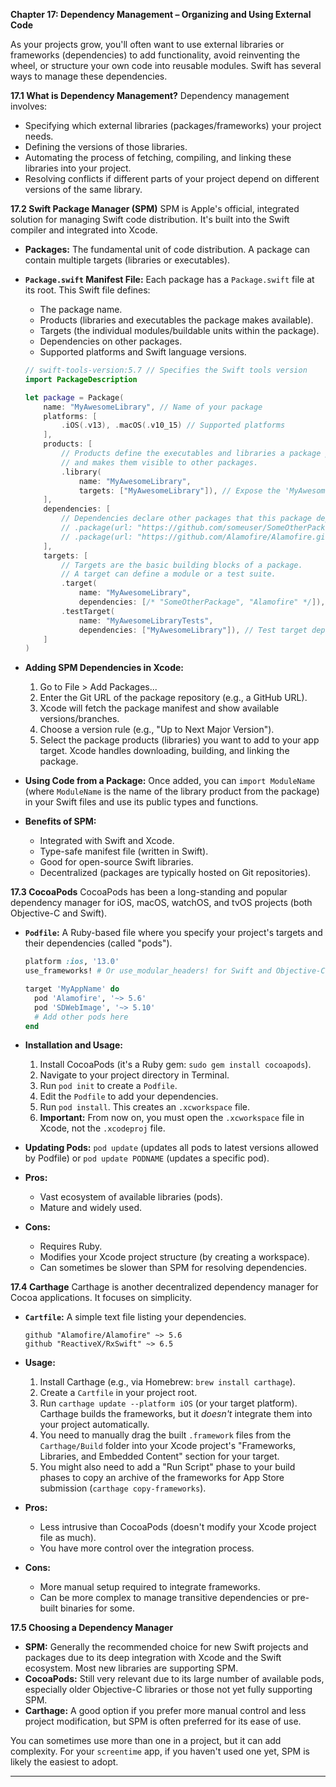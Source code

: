 **Chapter 17: Dependency Management – Organizing and Using External Code**

As your projects grow, you'll often want to use external libraries or frameworks (dependencies) to add functionality, avoid reinventing the wheel, or structure your own code into reusable modules. Swift has several ways to manage these dependencies.

**17.1 What is Dependency Management?**
Dependency management involves:
*   Specifying which external libraries (packages/frameworks) your project needs.
*   Defining the versions of those libraries.
*   Automating the process of fetching, compiling, and linking these libraries into your project.
*   Resolving conflicts if different parts of your project depend on different versions of the same library.

**17.2 Swift Package Manager (SPM)**
SPM is Apple's official, integrated solution for managing Swift code distribution. It's built into the Swift compiler and integrated into Xcode.
*   **Packages:** The fundamental unit of code distribution. A package can contain multiple targets (libraries or executables).
*   **`Package.swift` Manifest File:** Each package has a `Package.swift` file at its root. This Swift file defines:
    *   The package name.
    *   Products (libraries and executables the package makes available).
    *   Targets (the individual modules/buildable units within the package).
    *   Dependencies on other packages.
    *   Supported platforms and Swift language versions.

    ```swift
    // swift-tools-version:5.7 // Specifies the Swift tools version
    import PackageDescription

    let package = Package(
        name: "MyAwesomeLibrary", // Name of your package
        platforms: [
            .iOS(.v13), .macOS(.v10_15) // Supported platforms
        ],
        products: [
            // Products define the executables and libraries a package produces,
            // and makes them visible to other packages.
            .library(
                name: "MyAwesomeLibrary",
                targets: ["MyAwesomeLibrary"]), // Expose the 'MyAwesomeLibrary' target
        ],
        dependencies: [
            // Dependencies declare other packages that this package depends on.
            // .package(url: "https://github.com/someuser/SomeOtherPackage.git", from: "1.2.3"),
            // .package(url: "https://github.com/Alamofire/Alamofire.git", .upToNextMajor(from: "5.0.0")),
        ],
        targets: [
            // Targets are the basic building blocks of a package.
            // A target can define a module or a test suite.
            .target(
                name: "MyAwesomeLibrary",
                dependencies: [/* "SomeOtherPackage", "Alamofire" */]), // Dependencies for this target
            .testTarget(
                name: "MyAwesomeLibraryTests",
                dependencies: ["MyAwesomeLibrary"]), // Test target depends on the library target
        ]
    )
    ```

*   **Adding SPM Dependencies in Xcode:**
    1.  Go to File > Add Packages...
    2.  Enter the Git URL of the package repository (e.g., a GitHub URL).
    3.  Xcode will fetch the package manifest and show available versions/branches.
    4.  Choose a version rule (e.g., "Up to Next Major Version").
    5.  Select the package products (libraries) you want to add to your app target.
    Xcode handles downloading, building, and linking the package.

*   **Using Code from a Package:**
    Once added, you can `import ModuleName` (where `ModuleName` is the name of the library product from the package) in your Swift files and use its public types and functions.

*   **Benefits of SPM:**
    *   Integrated with Swift and Xcode.
    *   Type-safe manifest file (written in Swift).
    *   Good for open-source Swift libraries.
    *   Decentralized (packages are typically hosted on Git repositories).

**17.3 CocoaPods**
CocoaPods has been a long-standing and popular dependency manager for iOS, macOS, watchOS, and tvOS projects (both Objective-C and Swift).
*   **`Podfile`:** A Ruby-based file where you specify your project's targets and their dependencies (called "pods").

    ```ruby
    platform :ios, '13.0'
    use_frameworks! # Or use_modular_headers! for Swift and Objective-C mixed projects

    target 'MyAppName' do
      pod 'Alamofire', '~> 5.6'
      pod 'SDWebImage', '~> 5.10'
      # Add other pods here
    end
    ```

*   **Installation and Usage:**
    1.  Install CocoaPods (it's a Ruby gem: `sudo gem install cocoapods`).
    2.  Navigate to your project directory in Terminal.
    3.  Run `pod init` to create a `Podfile`.
    4.  Edit the `Podfile` to add your dependencies.
    5.  Run `pod install`. This creates an `.xcworkspace` file.
    6.  **Important:** From now on, you must open the `.xcworkspace` file in Xcode, not the `.xcodeproj` file.

*   **Updating Pods:**
    `pod update` (updates all pods to latest versions allowed by Podfile) or `pod update PODNAME` (updates a specific pod).

*   **Pros:**
    *   Vast ecosystem of available libraries (pods).
    *   Mature and widely used.
*   **Cons:**
    *   Requires Ruby.
    *   Modifies your Xcode project structure (by creating a workspace).
    *   Can sometimes be slower than SPM for resolving dependencies.

**17.4 Carthage**
Carthage is another decentralized dependency manager for Cocoa applications. It focuses on simplicity.
*   **`Cartfile`:** A simple text file listing your dependencies.

    ```
    github "Alamofire/Alamofire" ~> 5.6
    github "ReactiveX/RxSwift" ~> 6.5
    ```

*   **Usage:**
    1.  Install Carthage (e.g., via Homebrew: `brew install carthage`).
    2.  Create a `Cartfile` in your project root.
    3.  Run `carthage update --platform iOS` (or your target platform).
        Carthage builds the frameworks, but it *doesn't* integrate them into your project automatically.
    4.  You need to manually drag the built `.framework` files from the `Carthage/Build` folder into your Xcode project's "Frameworks, Libraries, and Embedded Content" section for your target.
    5.  You might also need to add a "Run Script" phase to your build phases to copy an archive of the frameworks for App Store submission (`carthage copy-frameworks`).

*   **Pros:**
    *   Less intrusive than CocoaPods (doesn't modify your Xcode project file as much).
    *   You have more control over the integration process.
*   **Cons:**
    *   More manual setup required to integrate frameworks.
    *   Can be more complex to manage transitive dependencies or pre-built binaries for some.

**17.5 Choosing a Dependency Manager**
*   **SPM:** Generally the recommended choice for new Swift projects and packages due to its deep integration with Xcode and the Swift ecosystem. Most new libraries are supporting SPM.
*   **CocoaPods:** Still very relevant due to its large number of available pods, especially older Objective-C libraries or those not yet fully supporting SPM.
*   **Carthage:** A good option if you prefer more manual control and less project modification, but SPM is often preferred for its ease of use.

You can sometimes use more than one in a project, but it can add complexity. For your `screentime` app, if you haven't used one yet, SPM is likely the easiest to adopt.

--- 